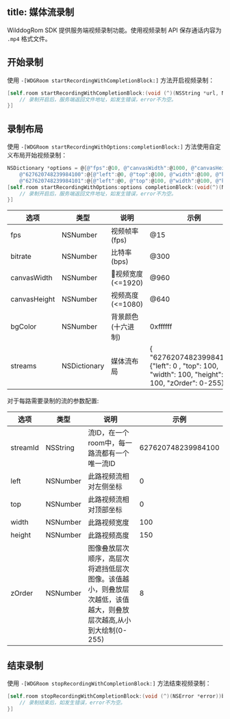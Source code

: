 title: 媒体流录制
---

WilddogRom SDK 提供服务端视频录制功能。使用视频录制 API 保存通话内容为 `.mp4` 格式文件。

## 开始录制

使用 `-[WDGRoom startRecordingWithCompletionBlock:]` 方法开启视频录制：

```objectivec
[self.room startRecordingWithCompletionBlock:(void (^)(NSString *url, NSError *error))block {
    // 录制开启后，服务端返回文件地址，如发生错误，error不为空。
}]
```

## 录制布局

使用 `-[WDGRoom startRecordingWithOptions:completionBlock:]` 方法使用自定义布局开始视频录制：

```objectivec
NSDictionary *options = @{@"fps":@10, @"canvasWidth":@1000, @"canvasHeight":@1000, @"streams":{ 
    @"627620748239984100":@{@"left":@0, @"top":@100, @"width":@100, @"height":@100, @"zOrder":@1}, 
    @"627620748239984101":@{@"left":@0, @"top":@100, @"width":@100, @"height":@100, @"zOrder":@2}}};
[self.room startRecordingWithOptions:options completionBlock:(void(^)(NSString *url, NSError *error))block {
    // 录制开启后，服务端返回文件地址，如发生错误，error不为空。
}]
```

选项               | 类型              | 说明                    | 示例
------------------|------------------|------------------|------------------
fps               | NSNumber         | 视频帧率 (fps)    | @15
bitrate           | NSNumber         | 比特率 (bps)      | @300
canvasWidth       | NSNumber         | 视频宽度 (<=1920) | @960
canvasHeight      | NSNumber         | 视频高度 (<=1080) | @640
bgColor           | NSNumber         | 背景颜色 (十六进制) | 0xffffff
streams           | NSDictionary     | 媒体流布局         | { "627620748239984100": {"left": 0 , "top": 100, "width": 100, "height": 100, "zOrder": 0-255}


对于每路需要录制的流的参数配置:

|选项                                             | 类型 |说明                                |示例|
|-------------------------------------------------|-----|------------------------------------|---|
|streamId  | NSString |流ID，在一个room中，每一路流都有一个唯一流ID            |627620748239984100 |
|left      | NSNumber |此路视频流相对左侧坐标                   |0  |
|top       | NSNumber |此路视频流相对顶部坐标                   |0  |
|width     | NSNumber |此路视频宽度                           |100|
|height    | NSNumber |此路视频高度                           |150|
|zOrder    | NSNumber |图像叠放层次顺序，高层次将遮挡低层次图像。该值越小，则叠放层次越低，该值越大，则叠放层次越高,从小到大绘制(0-255)  | 8  |


## 结束录制

使用 `-[WDGRoom stopRecordingWithCompletionBlock:]` 方法结束视频录制：

```objectivec
[self.room stopRecordingWithCompletionBlock:(void (^)(NSError *error))block {
    // 录制结束后，如发生错误，error不为空。
}]
```
